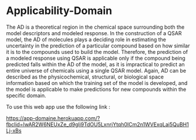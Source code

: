 # Applicability-Domain
The AD is a theoretical region in the chemical space surrounding both the model descriptors and modeled response. In the construction of a QSAR model, the AD of molecules plays a deciding role in estimating the uncertainty in the prediction of a particular compound based on how similar it is to the compounds used to build the model. Therefore, the prediction of a modeled response using QSAR is applicable only if the compound being predicted falls within the AD of the model, as it is impractical to predict an entire universe of chemicals using a single QSAR model. Again, AD can be described as the physicochemical, structural, or biological space information based on which the training set of the model is developed, and the model is applicable to make predictions for new compounds within the specific domain.

To use this web app use the following link : 

https://app-domaine.herokuapp.com/?fbclid=IwAR2W6NEUxZe_d9gli9TdOU5LxnrjYtqh0ICm2n1WVExqLai5QuBH1Lj-xBs
